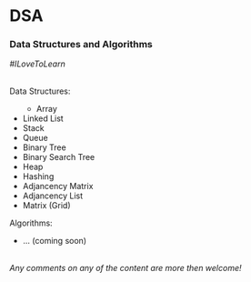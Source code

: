 <h1>DSA</h1>
<h3>Data Structures and Algorithms</h3>
<i>#ILoveToLearn</i>
<br><br>
<p>Data Structures:</p>
<ul>
  <ul>
    <li>Array</li>
  </ul>
  <li>Linked List</li>
  <li>Stack</li>
  <li>Queue</li>
  <li>Binary Tree</li>
  <li>Binary Search Tree</li>
  <li>Heap</li>
  <li>Hashing</li>
  <li>Adjancency Matrix</li>
  <li>Adjancency List</li>
  <li>Matrix (Grid)</li>
</ul>
<p>Algorithms:</p>
<ul>
  <li>... (coming soon)</li>
</ul>
<br>
<i>Any comments on any of the content are more then welcome!</i>
